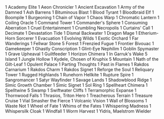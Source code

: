 1 Academy Elite
1 Aeon Chronicler
1 Ancient Excavation
1 Army of the Damned
1 Ash Barrens
1 Bituminous Blast
1 Blood Tyrant
1 Bloodbraid Elf
1 Boompile
1 Burgeoning
1 Chain of Vapor
1 Chaos Warp
1 Chromatic Lantern
1 Coiling Oracle
1 Command Tower
1 Commander's Sphere
1 Consuming Aberration
1 Cruel Entertainment
1 Crumbling Necropolis
1 Curtains' Call
1 Decimate
1 Devastation Tide
1 Dismal Backwater
1 Dragon Mage
1 Etherium-Horn Sorcerer
1 Evacuation
1 Evolving Wilds
1 Exotic Orchard
1 Far Wanderings
1 Fellwar Stone
5 Forest
1 Frenzied Fugue
1 Frontier Bivouac
1 Gamekeeper
1 Ghastly Conscription
1 Glint-Eye Nephilim
1 Goblin Spymaster
1 Grave Upheaval
1 Guiltfeeder
1 Horizon Chimera
1 In Garruk's Wake
5 Island
1 Jungle Hollow
1 Kydele, Chosen of Kruphix
5 Mountain
1 Nath of the Gilt-Leaf
1 Opulent Palace
1 Parting Thoughts
1 Past in Flames
1 Rakdos Carnarium
1 Rakdos Charm
1 Rakdos Signet
1 Reforge the Soul
1 Reliquary Tower
1 Rugged Highlands
1 Runehorn Hellkite
1 Rupture Spire
1 Sangromancer
1 Satyr Wayfinder
1 Savage Lands
1 Shadowblood Ridge
1 Simic Growth Chamber
1 Simic Signet
1 Sol Ring
1 Spellheart Chimera
1 Spelltwine
5 Swamp
1 Swiftwater Cliffs
1 Terramorphic Expanse
1 Thornwood Falls
1 Thrasios, Triton Hero
1 Treacherous Terrain
1 Treasure Cruise
1 Vial Smasher the Fierce
1 Volcanic Vision
1 Wall of Blossoms
1 Waste Not
1 Wheel of Fate
1 Whims of the Fates
1 Whispering Madness
1 Whispersilk Cloak
1 Windfall
1 Worm Harvest
1 Yidris, Maelstrom Wielder